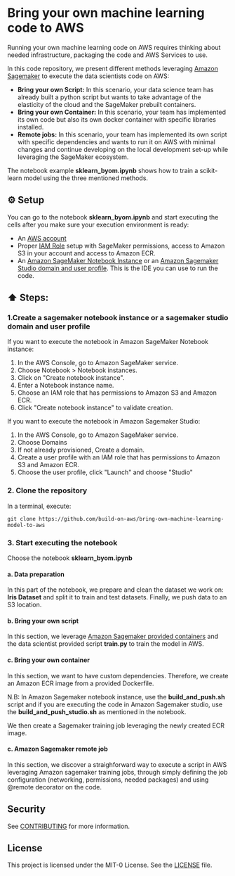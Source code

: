 # Bring your own machine learning code to AWS

Running your own machine learning code on AWS requires thinking about needed infrastructure, packaging the code and AWS Services to use.

In this code repository, we present different methods leveraging [Amazon Sagemaker](https://aws.amazon.com/sagemaker/) to execute the data scientists code on AWS:

- **Bring your own Script:** In this scenario, your data science team has already built a python script but wants to take advantage of the elasticity of the cloud and the SageMaker prebuilt containers. 
- **Bring your own Container:** In this scenario, your team has implemented its own code but also its own docker container with specific libraries installed.
- **Remote jobs:** In this scenario, your team has implemented its own script with specific dependencies and wants to run it on AWS with minimal changes and continue developing on the local development set-up while leveraging the SageMaker ecosystem.

The notebook example **sklearn_byom.ipynb** shows how to train a scikit-learn model using the three mentioned methods.

## ⚙️ Setup
You can go to the notebook **sklearn_byom.ipynb** and start executing the cells after you make sure your execution environment is ready:

- An [AWS account](http://docs.aws.amazon.com/sagemaker/latest/dg/gs-account.html)
- Proper [IAM Role](http://docs.aws.amazon.com/sagemaker/latest/dg/authentication-and-access-control.html) setup with SageMaker permissions, access to Amazon S3 in your account and access to Amazon ECR.
- An [Amazon SageMaker Notebook Instance](http://docs.aws.amazon.com/sagemaker/latest/dg/gs-setup-working-env.html) or an [Amazon Sagemaker Studio domain and user profile](https://docs.aws.amazon.com/sagemaker/latest/dg/gs-studio-onboard.html). This is the IDE you can use to run the code.

## ⬆️ Steps:

### 1.Create a sagemaker notebook instance or a sagemaker studio domain and user profile
If you want to execute the notebook in Amazon SageMaker Notebook instance:
1. In the AWS Console, go to Amazon SageMaker service.
2. Choose Notebook > Notebook instances.
3. Click on "Create notebook instance".
4. Enter a Notebook instance name.
5. Choose an IAM role that has permissions to Amazon S3 and Amazon ECR.
6. Click "Create notebook instance" to validate creation.

If you want to execute the notebook in Amazon Sagemaker Studio:
1. In the AWS Console, go to Amazon SageMaker service.
2. Choose Domains
3. If not already provisioned, Create a domain.
4. Create a user profile with an IAM role that has permissions to Amazon S3 and Amazon ECR.
5. Choose the user profile, click "Launch" and choose "Studio"

### 2. Clone the repository

In a terminal, execute:

``git clone https://github.com/build-on-aws/bring-own-machine-learning-model-to-aws``

### 3. Start executing the notebook
Choose the notebook **sklearn_byom.ipynb**
#### a. Data preparation 
In this part of the notebook, we prepare and clean the dataset we work on: **Iris Dataset** and split it to train and test datasets.
Finally, we push data to an S3 location.

#### b. Bring your own script
In this section, we leverage [Amazon Sagemaker provided containers](https://docs.aws.amazon.com/sagemaker/latest/dg/docker-containers-prebuilt.html) and the data scientist provided script **train.py** to train the model in AWS.

#### c. Bring your own container
In this section, we want to have custom dependencies. Therefore, we create an Amazon ECR image from a provided Dockerfile.

N.B: In Amazon Sagemaker notebook instance, use the **build_and_push.sh** script and if you are executing the code in Amazon Sagemaker studio, use the **build_and_push_studio.sh** as mentioned in the notebook.

We then create a Sagemaker training job leveraging the newly created ECR image.

#### c. Amazon Sagemaker remote job
In this section, we discover a straighforward way to execute a script in AWS leveraging Amazon sagemaker training jobs, through simply defining the job configuration (networking, permissions, needed packages) and using @remote decorator on the code.

## Security

See [CONTRIBUTING](CONTRIBUTING.md#security-issue-notifications) for more information.
## License

This project is licensed under the MIT-0 License. See the [LICENSE](./LICENSE) file.
